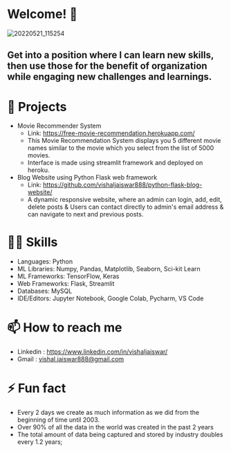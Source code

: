 # Welcome! 👋

![20220521_115254](https://user-images.githubusercontent.com/102510153/169638943-a6f2e08a-dec2-462b-af88-36f893af1521.jpg)

<!--
**vishaljaiswar888/vishaljaiswar888** is a ✨ _special_ ✨ repository because its `README.md` (this file) appears on your GitHub profile.

Here are some ideas to get you started:

- 🔭 I’m currently working on ...
- 🌱 I’m currently learning ...
- 👯 I’m looking to collaborate on ...
- 🤔 I’m looking for help with ...
- 💬 Ask me about ...
- 📫 How to reach me: ...
- 😄 Pronouns: ...
- ⚡ Fun fact: ...
-->

## Get into a position where I can learn new skills, then use those for the benefit of organization while engaging new challenges and learnings.



# 📑 Projects 
- Movie Recommender System
     - Link: https://free-movie-recommendation.herokuapp.com/
     - This Movie Recommendation System displays you 5 different movie names similar to the movie which you select from the list of 5000 movies. 
     - Interface is made using streamlit framework and deployed on heroku.
- Blog Website using Python Flask web framework 
     - Link: https://github.com/vishaljaiswar888/python-flask-blog-website/
     - A dynamic responsive website, where an admin can login, add, edit, delete posts & Users can contact directly to admin's email address & can navigate to next and previous posts.
   
   
# 🤹‍♂️ Skills
   - Languages: Python
   - ML Libraries: Numpy, Pandas, Matplotlib, Seaborn, Sci-kit Learn
   - ML Frameworks: TensorFlow, Keras
   - Web Frameworks: Flask, Streamlit
   - Databases: MySQL
   - IDE/Editors: Jupyter Notebook, Google Colab, Pycharm, VS Code
     
     
# 📫 How to reach me 
   - Linkedin : https://www.linkedin.com/in/vishaljaiswar/
   - Gmail : vishal.jaiswar888@gmail.com
     
     
# ⚡ Fun fact 
   - Every 2 days we create as much information as we did from the beginning of time until 2003.
   - Over 90% of all the data in the world was created in the past 2 years
   - The total amount of data being captured and stored by industry doubles every 1.2 years;
